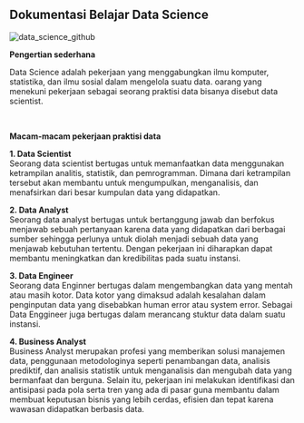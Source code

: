 ## Dokumentasi Belajar Data Science

![data_science_github](https://user-images.githubusercontent.com/59213454/188351134-306e2b34-3618-4c6a-bb95-0f59a2bf6ff7.png)

<b>Pengertian sederhana</b>

<p>Data Science adalah pekerjaan yang menggabungkan ilmu komputer, statistika, dan ilmu sosial dalam mengelola suatu data.
oarang yang menekuni pekerjaan sebagai seorang praktisi data bisanya disebut data scientist. </p><br>




<b>Macam-macam pekerjaan praktisi data</b>

<b>1. Data Scientist</b><br>
Seorang data scientist bertugas untuk memanfaatkan data menggunakan ketrampilan analitis, statistik, dan pemrogramman. 
Dimana dari ketrampilan tersebut akan membantu untuk mengumpulkan, menganalisis, dan menafsirkan dari besar kumpulan 
data yang didapatkan.

<b>2. Data Analyst</b><br>
Seorang data analyst bertugas untuk bertanggung jawab dan berfokus menjawab sebuah pertanyaan karena data yang didapatkan dari
berbagai sumber sehingga perlunya untuk diolah menjadi sebuah data yang menjawab kebutuhan tertentu. Dengan pekerjaan ini diharapkan
dapat membantu meningkatkan dan kredibilitas pada suatu instansi.

<b>3. Data Engineer</b><br>
Seorang data Enginner bertugas dalam mengembangkan data yang mentah atau masih kotor. Data kotor yang dimaksud adalah kesalahan dalam 
penginputan data yang disebabkan human error atau system error. Sebagai Data Enggineer juga bertugas dalam merancang stuktur data dalam
suatu instansi.

<b>4. Business Analyst</b><br>
Business Analyst merupakan profesi yang memberikan solusi manajemen data, penggunaan metodologinya seperti penambangan data, analisis prediktif, 
dan analisis statistik untuk menganalisis dan mengubah data yang bermanfaat dan berguna. Selain itu, pekerjaan ini melakukan identifikasi dan antisipasi pada pola serta tren yang ada di pasar guna membantu dalam membuat keputusan bisnis yang lebih cerdas, efisien dan tepat karena wawasan didapatkan berbasis data.  
